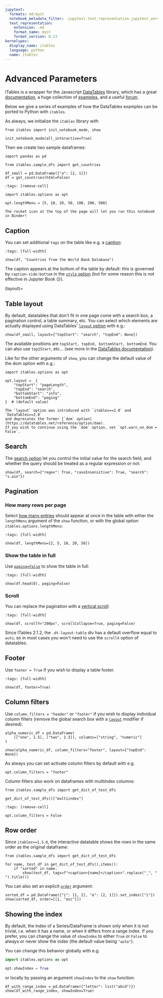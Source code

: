 ```yaml
---
jupytext:
  formats: md:myst
  notebook_metadata_filter: -jupytext.text_representation.jupytext_version
  text_representation:
    extension: .md
    format_name: myst
    format_version: 0.13
kernelspec:
  display_name: itables
  language: python
  name: itables
---
```


# Advanced Parameters

ITables is a wrapper for the Javascript [DataTables](https://datatables.net/) library, which has a great [documentation](https://datatables.net/), a huge collection of [examples](https://datatables.net/examples/index), and a useful [forum](https://datatables.net/forums/).

Below we give a series of examples of how the DataTables examples can be ported to Python with `itables`.

As always, we initialize the `itables` library with

```{code-cell} ipython3
from itables import init_notebook_mode, show

init_notebook_mode(all_interactive=True)
```

Then we create two sample dataframes:

```{code-cell} ipython3
import pandas as pd

from itables.sample_dfs import get_countries

df_small = pd.DataFrame({"a": [2, 1]})
df = get_countries(html=False)
```

```{code-cell} ipython3
:tags: [remove-cell]

import itables.options as opt

opt.lengthMenu = [5, 10, 20, 50, 100, 200, 500]
```

```{tip}
The rocket icon at the top of the page will let you run this notebook in Binder!
```

## Caption

You can set additional `tags` on the table like e.g. a [caption](https://datatables.net/blog/2014-11-07):

```{code-cell} ipython3
:tags: [full-width]

show(df, "Countries from the World Bank Database")
```

The caption appears at the bottom of the table by default: this is governed by `caption-side:bottom`
in the [`style` option](style) (but for some reason this is not effective in Jupyter Book 😕).

(layout)=
## Table layout

By default, datatables that don't fit in one page come with a search box, a pagination control, a table summary, etc.
You can select which elements are actually displayed using
DataTables' [`layout` option](https://datatables.net/reference/option/layout) with e.g.:

```{code-cell} ipython3
show(df_small, layout={"topStart": "search", "topEnd": None})
```

The available positions are `topStart, topEnd, bottomStart, bottomEnd`. You can also use `top2Start`, etc... (see more
in the [DataTables documentation](https://datatables.net/reference/option/layout)).

Like for the other arguments of `show`, you can change the default value of the dom option with e.g.:

```
import itables.options as opt

opt.layout =  {
    "topStart": "pageLength",
    "topEnd": "search",
    "bottomStart": "info",
    "bottomEnd": "paging"
}  # (default value)
```

```{tip}
The `layout` option was introduced with `itables==2.0` and `DataTables==2.0`
and deprecates the former [`dom` option](https://datatables.net/reference/option/dom).
If you wish to continue using the `dom` option, set `opt.warn_on_dom = False`.
```

## Search

The [search option](https://datatables.net/reference/option/search) let you control the initial value for the search field, and whether the query should be treated as a regular expression or not:

```{code-cell} ipython3
show(df, search={"regex": True, "caseInsensitive": True, "search": "s.ain"})
```

## Pagination

### How many rows per page

Select [how many entries](https://datatables.net/examples/advanced_init/length_menu.html) should appear at once in the table with either the `lengthMenu` argument of the `show` function, or with the global option `itables.options.lengthMenu`:

```{code-cell} ipython3
:tags: [full-width]

show(df, lengthMenu=[2, 5, 10, 20, 50])
```

### Show the table in full

Use [`paging=False`](https://datatables.net/reference/option/paging) to show the table in full:

```{code-cell} ipython3
:tags: [full-width]

show(df.head(8), paging=False)
```

### Scroll

You can replace the pagination with a [vertical scroll](https://datatables.net/examples/basic_init/scroll_y.html):

```{code-cell} ipython3
:tags: [full-width]

show(df, scrollY="200px", scrollCollapse=True, paging=False)
```

Since ITables 2.1.2, the `.dt-layout-table` div has a default overflow equal to `auto`, so in most cases you won't need to use the `scrollX` option of datatables.

## Footer

Use `footer = True` if you wish to display a table footer.

```{code-cell} ipython3
:tags: [full-width]

show(df, footer=True)
```

## Column filters

Use `column_filters = "header"` or `"footer"` if you wish to display individual column filters
(remove the global search box with a [`layout`](layout) modifier if desired).

```{code-cell} ipython3
alpha_numeric_df = pd.DataFrame(
    [["one", 1.5], ["two", 2.3]], columns=["string", "numeric"]
)

show(alpha_numeric_df, column_filters="footer", layout={"topEnd": None})
```

As always you can set activate column filters by default with e.g.

```{code-cell} ipython3
opt.column_filters = "footer"
```

Column filters also work on dataframes with multiindex columns:

```{code-cell} ipython3
from itables.sample_dfs import get_dict_of_test_dfs

get_dict_of_test_dfs()["multiindex"]
```

```{code-cell} ipython3
:tags: [remove-cell]

opt.column_filters = False
```

## Row order

Since `itables>=1.3.0`, the interactive datatable shows the rows in the same order as the original dataframe:

```{code-cell} ipython3
from itables.sample_dfs import get_dict_of_test_dfs

for name, test_df in get_dict_of_test_dfs().items():
    if "sorted" in name:
        show(test_df, tags=f"<caption>{name}</caption>".replace("_", " ").title())
```

You can also set an explicit [`order`](https://datatables.net/reference/option/order) argument:

```{code-cell} ipython3
sorted_df = pd.DataFrame({"i": [1, 2], "a": [2, 1]}).set_index(["i"])
show(sorted_df, order=[[1, "asc"]])
```

## Showing the index

By default, the index of a Series/DataFrame is shown only when it is not trivial, i.e. when
it has a name, or when it differs from a range index. If you prefer, you can change the value of
`showIndex` to either `True` or `False` to always or never show the index (the default value being `"auto"`).

You can change this behavior globally with e.g.
```python
import itables.options as opt

opt.showIndex = True
```

or locally by passing an argument `showIndex` to the `show` function:

```{code-cell} ipython3
df_with_range_index = pd.DataFrame({"letter": list("abcd")})
show(df_with_range_index, showIndex=True)
```
